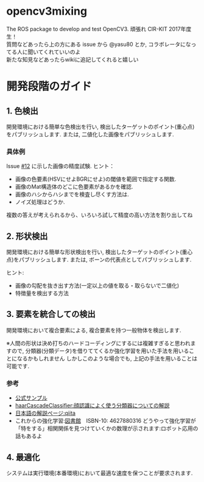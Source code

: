 # opencv3mixing
The ROS package to develop and test OpenCV3.
頑張れ CIR-KIT 2017年度生！ <br>
質問などあったら上の方にある issue から @yasu80 とか, コラボレータになってる人に聞いてくれていいのよ<br>
新たな知見などあったらwikiに追記してくれると嬉しい

# 開発段階のガイド

## 1. 色検出

開発環境における簡単な色検出を行い, 検出したターゲットのポイント(重心点)をパブリッシュします.
または, 二値化した画像をパブリッシュします.

### 具体例

Issue [#12](https://github.com/CIRKIT-ARC-1stGrade/opencv3mixing/issues/12) に示した画像の精度試験.
ヒント：
 - 画像の色要素(HSVにせよBGRにせよ)の閾値を範囲で指定する関数.
 - 画像のMat構造体のどこに色要素があるかを確認.
 - 画像のハシからハシまでを検査し尽くす方法は.
 - ノイズ処理はどうか.
 
複数の答えが考えられるから、いろいろ試して精度の高い方法を割り出してね

## 2. 形状検出

開発環境における簡単な形状検出を行い, 検出したターゲットのポイント(重心点)をパブリッシュします.
または, ボーンの代表点としてパブリッシュします.

ヒント:
 - 画像の勾配を抜き出す方法(一定以上の値を取る・取らないで二値化)
 - 特徴量を検出する方法

## 3. 要素を統合しての検出

開発環境において複合要素による, 複合要素を持つ一般物体を検出します.

※人間の形状は決め打ちのハードコーディングにするには複雑すぎると思われますので, 分類器(分類データ)を借りててくるか強化学習を用いた手法を用いることになるかもしれません
しかしこのような場合でも, 上記の手法を用いることは可能です.

### 参考
- [公式サンプル](http://opencv.jp/sample/object_detection.html)
- [haarCascadeClassifier:顔認識によく使う分類器についての解説](http://docs.opencv.org/2.4/modules/objdetect/doc/cascade_classification.html)
- [日本語の解説ページ:qiita](http://qiita.com/nonbiri15/items/c8e666c4964d09ace652)
- これからの強化学習:[図書館](https://www.lib.kyutech.ac.jp/opac/volume/769623?current=1&locale=ja&q=これからの強化学習&target=l&total=1&trans_url=https%3A%2F%2Fwww.lib.kyutech.ac.jp%2Fopac%2Fhome%2Fresult%2Fja%3Fq%3D%25E3%2581%2593%25E3%2582%258C%25E3%2581%258B%25E3%2582%2589%25E3%2581%25AE%25E5%25BC%25B7%25E5%258C%2596%25E5%25AD%25A6%25E7%25BF%2592%26target%3Dl)　ISBN-10: 4627880316 どうやって強化学習が「特をする」相関関係を見つけていくかの数理が示されます:ロボット応用の話もあるよ

## 4. 最適化
システムは実行環境(本番環境)において最適な速度を保つことが要求されます.

